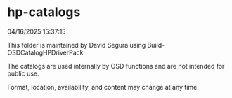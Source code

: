 ﻿# hp-catalogs

04/16/2025 15:37:15

This folder is maintained by David Segura using Build-OSDCatalogHPDriverPack

The catalogs are used internally by OSD functions and are not intended for public use.

Format, location, availability, and content may change at any time.

